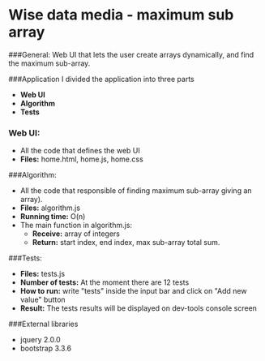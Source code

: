 # Wise data media - maximum sub array

###General:
Web UI that lets the user create arrays dynamically, and find the maximum sub-array.

###Application 
I divided the application into three parts
- **Web UI**
- **Algorithm**
- **Tests**

### Web UI:
- All the code that defines the web UI
- **Files:** home.html, home.js, home.css

###Algorithm:
- All the code that responsible of finding maximum sub-array giving an array).
- **Files:** algorithm.js
- **Running time:** O(n)
- The main function in algorithm.js:
  - **Receive:** array of integers
  - **Return:** start index, end index, max sub-array total sum.

###Tests:
- **Files:** tests.js
- **Number of tests:** At the moment there are 12 tests
- **How to run:** write "tests" inside the input bar and click on "Add new value" button
- **Result:** The tests results will be displayed on dev-tools console screen

###External libraries
- jquery 2.0.0
- bootstrap 3.3.6

